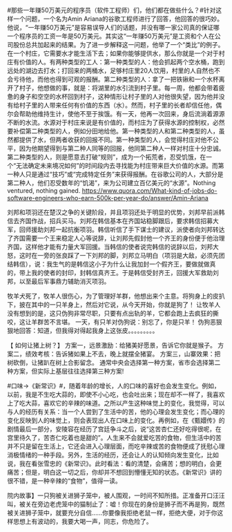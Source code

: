 
#那些一年赚50万美元的程序员（软件工程师）们，他们都在做些什么？#针对这样一个问题，一个名为Amin Ariana的谷歌工程师进行了回答，他回答的很巧妙。他说，“一年赚50万美元”是容易误导人们的话题，并没有哪一家公司真的保证哪一个程序员的工资一年是50万美元。其实这“一年赚50万美元”是工资和个人在公司股份总共加起来的结果。为了进一步解释这一问题，他举了一个“类比”的例子。在一个村庄，它需要水才能生活下去；如果你能够提供水，那么你就是一个对于村庄有价值的人。有两种类型的工人：第一种类型的人：他会抓起两个空水桶，跑到远处的湖边去打水；打回来的两桶水，足够村庄里20人饮用，村里的人自然也不会亏待他，而他也得到可观的报酬。第二种类型的人：拿了一把铁锹和一个水杯离开了村子，他想做的事，就是：将湖里的水引流到村子里。每一周，他都会带着疲惫的身子和空空的水杯回到村子，这种情形让村子里的人对他很失望，因为他并没有给村子里的人带来任何有价值的东西（水）。然而，村子里的长者却信任他，偶尔会帮助他维持生计，使他不至于挨饿。有一天，他再一次回来，身后流淌着源源不断的水流。水源对于村庄来说是有价值的，而村庄为了获得水源的控制权，必然要补偿第二种类型的人，例如分田地给他。第一种类型的人和第二种类型的人，虽然都提供了水，但两者收获的回报不同。第一种类型的人，会觉得村庄对他不公平，因为他期望得到与第二种人同等的回报，他同第二种人一样对村庄十分忠诚。第二种类型的人，则是愿意去打破“规则”，成为一个拓荒者，忍受饥饿，在一个“无法确定未来境况如何”的时间段内去寻找能为村庄带来巨大价值的水源。而第一种人只是通过“技巧”或“完成特定任务”来获得报酬。在谷歌公司的人，大部分是第二种人，他们忍受数年的“饥渴”，来为公司建立百亿美元的“水源”。Nothing ventured, nothing gained. https://www.quora.com/What-kind-of-jobs-do-software-engineers-who-earn-500k-per-year-do/answer/Amin-Ariana

刘邦和项羽还在楚汉之争的关键阶段，并且项羽还处于明显的优势，刘邦早前派韩信去齐国作战，招兵买马。刘邦在韩信基本在齐国站稳脚跟后，要求韩信招募大军，回师援助刘邦一起抗衡项羽。韩信听信了手下谋士的建议，派使者向刘邦转达了齐国需要一个王来稳定人心等说辞，让刘邦先假封他一个齐王的身份便于他治理齐国，这样他才能有力量大军回援。当韩信的使者说完韩信的说辞以后，刘邦大怒，这时在一旁的张良踩了一下刘邦的脚，刘邦立马明白（项羽是大敌，必须先团结韩信），说：我生气的是韩信这小子为什么让我加封一个假齐王，要做就做真的，带上我的使者的封印，封韩信真齐王。于是韩信受封齐王，回援大军救助刘邦，以至最后军事鼎力辅助消灭项羽。

牧羊犬死了，牧羊人很伤心，为了管理好羊群，他想出来个主意。将狗身上的皮扒下，披在其中的一只羊身上，然后对它说，从今天开始，你就是狗了！ 让牧羊人没有想到的是，这只伪狗非常尽职，只要有点出轨的羊，它都会跑上去疯狂的撕咬，这让羊群苦不言堪。 一天，有只羊对伪狗说：别忘了，你是只羊！ 伪狗恶狠狠地回答：知道，但我得对得起我身上这张皮。。。。。。。。。

【 如何让猪上树？】 方案一，远景激励：给猪美好愿景，告诉它你就是猴子。 方案二，绩效考核：告诉猪如果上不去，晚上就摆全猪宴。
方案三，山寨效果：把树砍倒，让猪趴在树上合影留念。 通常中央会选择第一种方案，省市会选择第二种方案，但实际上基层往往选择第三种方案!

#口味→《新常识》#，随着年龄的增长，人的口味的喜好也会发生变化。例如，以前，我是不生吃大蒜的，即使不小心吃，也会吐出来；现在却不一样了，我喜欢上了吃大蒜，喜欢它的辛辣的味道。之所以产生这种味觉上的变化，我觉得，可以与人的经历有关系：当一个人尝到了生活中的苦，他的心理会发生变化；而心理的变化反映到人的味觉上，则会表现出人在口味上的变化。再例如，在《甄嬛传》的剧情最后一部分，安陵容在经历了宫廷争斗之后，说“这苦杏仁还好吃得很呢，在宫里待久了，苦杏仁吃着也是甜的”。人生来不会就爱吃苦的食物，但生活中的苦并不只是留在生活上，它还会进入心理层面，而吃辛辣或苦的食物便成了抚慰心理消极情绪的一种手段。另外，生活的经历，还会让人的认知倾向发生变化，比如说，我在看张雪忠的《新常识》。此时看法：看的清楚，会痛苦；想的明白，会更痛苦；但是，明白这一切之后，你却并不想回到懵懂无知的状态。《新常识》讲的很不错，是一种辛辣的“食物”，值得一读。

院内故事】一只狗被关进狮子笼中，被人围观，一时间不知所措。正准备开口汪汪叫，被关在旁边老虎笼中的猫制止了：嘘！你现在的身份是狮子而不再是狗，既然被关进狮子笼中，就要充分自信……你要像我拒绝老鼠一样，拒绝大便，对于你这样思想上有波动的，我要大喝一声，同志，你危险了。
